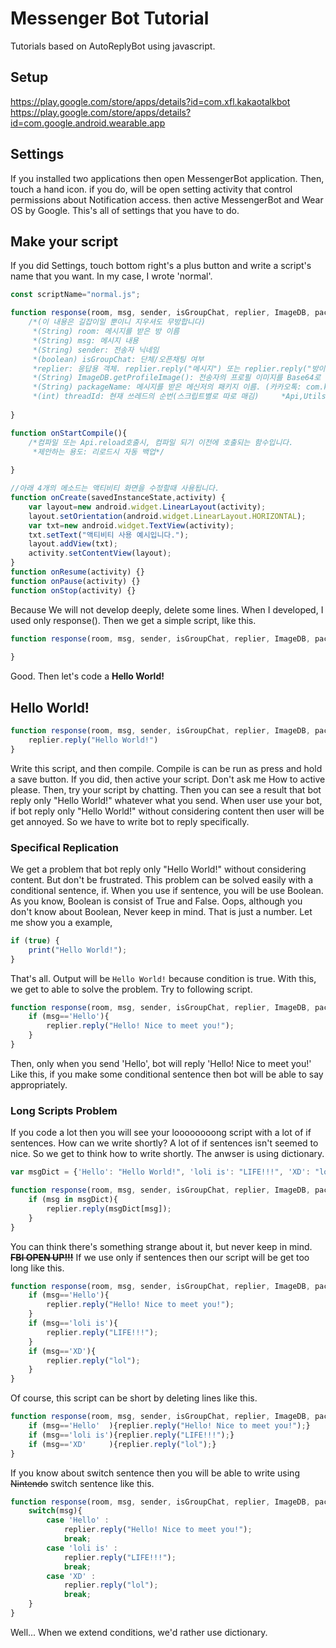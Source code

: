 # Messenger Bot Tutorial
Tutorials based on AutoReplyBot using javascript.

## Setup
https://play.google.com/store/apps/details?id=com.xfl.kakaotalkbot  
https://play.google.com/store/apps/details?id=com.google.android.wearable.app

## Settings
If you installed two applications then open MessengerBot application. Then, touch a hand icon. if you do, will be open setting activity that control permissions about Notification access. then active MessengerBot and Wear OS by Google. This's all of settings that you have to do.

## Make your script
If you did Settings, touch bottom right's a plus button and write a script's name that you want. In my case, I wrote 'normal'.
```js
const scriptName="normal.js";

function response(room, msg, sender, isGroupChat, replier, ImageDB, packageName, threadId){
    /*(이 내용은 길잡이일 뿐이니 지우셔도 무방합니다)
     *(String) room: 메시지를 받은 방 이름
     *(String) msg: 메시지 내용
     *(String) sender: 전송자 닉네임
     *(boolean) isGroupChat: 단체/오픈채팅 여부
     *replier: 응답용 객체. replier.reply("메시지") 또는 replier.reply("방이름","메시지")로 전송
     *(String) ImageDB.getProfileImage(): 전송자의 프로필 이미지를 Base64로 인코딩하여 반환
     *(String) packageName: 메시지를 받은 메신저의 패키지 이름. (카카오톡: com.kakao.talk, 페메: com.facebook.orca, 라인: jp.naver.line.android
     *(int) threadId: 현재 쓰레드의 순번(스크립트별로 따로 매김)     *Api,Utils객체에 대해서는 설정의 도움말 참조*/
    
}

function onStartCompile(){
    /*컴파일 또는 Api.reload호출시, 컴파일 되기 이전에 호출되는 함수입니다.
     *제안하는 용도: 리로드시 자동 백업*/
    
}

//아래 4개의 메소드는 액티비티 화면을 수정할때 사용됩니다.
function onCreate(savedInstanceState,activity) {
    var layout=new android.widget.LinearLayout(activity);
    layout.setOrientation(android.widget.LinearLayout.HORIZONTAL);
    var txt=new android.widget.TextView(activity);
    txt.setText("액티비티 사용 예시입니다.");
    layout.addView(txt);
    activity.setContentView(layout);
}
function onResume(activity) {}
function onPause(activity) {}
function onStop(activity) {}
```
Because We will not develop deeply, delete some lines. When I developed, I used only response(). Then we get a simple script, like this.
```js
function response(room, msg, sender, isGroupChat, replier, ImageDB, packageName, threadId){
    
}
```
Good. Then let's code a **Hello World!**
## Hello World!
```js
function response(room, msg, sender, isGroupChat, replier, ImageDB, packageName, threadId){
    replier.reply("Hello World!")
}
```
Write this script, and then compile. Compile is can be run as press and hold a save button. If you did, then active your script. Don't ask me How to active please. Then, try your script by chatting. Then you can see a result that bot reply only "Hello World!" whatever what you send. When user use your bot, if bot reply only "Hello World!" without considering content then user will be get annoyed. So we have to write bot to reply specifically.
### Specifical Replication
We get a problem that bot reply only "Hello World!" without considering content. But don't be frustrated. This problem can be solved easily with a conditional sentence, if. When you use if sentence, you will be use Boolean. As you know, Boolean is consist of True and False. Oops, although you don't know about Boolean, Never keep in mind. That is just a number. Let me show you a example,
```js
if (true) {
    print("Hello World!");
}
```
That's all. Output will be `Hello World!` because condition is true. With this, we get to able to solve the problem. Try to following script.
```js
function response(room, msg, sender, isGroupChat, replier, ImageDB, packageName, threadId){
    if (msg=='Hello'){
        replier.reply("Hello! Nice to meet you!");
    }
}
```
Then, only when you send 'Hello', bot will reply 'Hello! Nice to meet you!' Like this, if you make some conditional sentence then bot will be able to say appropriately.
### Long Scripts Problem
If you code a lot then you will see your loooooooong script with a lot of if sentences. How can we write shortly? A lot of if sentences isn't seemed to nice. So we get to think how to write shortly. The anwser is using dictionary.
```js
var msgDict = {'Hello': "Hello World!", 'loli is': "LIFE!!!", 'XD': "lol"};

function response(room, msg, sender, isGroupChat, replier, ImageDB, packageName, threadId){
    if (msg in msgDict){
        replier.reply(msgDict[msg]);
    }
}
```
You can think there's something strange about it, but never keep in mind. ~~**FBI OPEN UP!!!**~~
If we use only if sentences then our script will be get too long like this.
```js
function response(room, msg, sender, isGroupChat, replier, ImageDB, packageName, threadId){
    if (msg=='Hello'){
        replier.reply("Hello! Nice to meet you!");
    }
    if (msg=='loli is'){
        replier.reply("LIFE!!!");
    }
    if (msg=='XD'){
        replier.reply("lol");
    }
}
```
Of course, this script can be short by deleting lines like this.
```js
function response(room, msg, sender, isGroupChat, replier, ImageDB, packageName, threadId){
    if (msg=='Hello'  ){replier.reply("Hello! Nice to meet you!");}
    if (msg=='loli is'){replier.reply("LIFE!!!");}
    if (msg=='XD'     ){replier.reply("lol");}
}
```
If you know about switch sentence then you will be able to write using ~~Nintendo~~ switch sentence like this.
```js
function response(room, msg, sender, isGroupChat, replier, ImageDB, packageName, threadId){
    switch(msg){
        case 'Hello' :
            replier.reply("Hello! Nice to meet you!");
            break;
        case 'loli is' :
            replier.reply("LIFE!!!");
            break;
        case 'XD' :
            replier.reply("lol");
            break;
    }
}
```
Well... When we extend conditions, we'd rather use dictionary.
